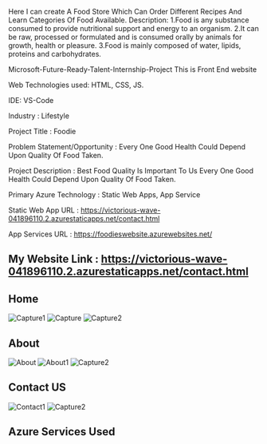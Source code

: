 Here I can create A Food Store Which Can Order Different Recipes And Learn Categories Of Food Available. Description: 1.Food is any substance consumed to provide nutritional support and energy to an organism. 2.It can be raw, processed or formulated and is consumed orally by animals for growth, health or pleasure. 3.Food is mainly composed of water, lipids, proteins and carbohydrates.

Microsoft-Future-Ready-Talent-Internship-Project This is Front End website

Web Technologies used: HTML, CSS, JS.

IDE: VS-Code

Industry : Lifestyle

Project Title : Foodie

Problem Statement/Opportunity : Every One Good Health Could Depend Upon Quality Of Food Taken.

Project Description : Best Food Quality Is Important To Us Every One Good Health Could Depend Upon Quality Of Food Taken.

Primary Azure Technology : Static Web Apps, App Service

Static Web App URL : https://victorious-wave-041896110.2.azurestaticapps.net/contact.html

App Services URL : https://foodieswebsite.azurewebsites.net/

## My Website Link : https://victorious-wave-041896110.2.azurestaticapps.net/contact.html

## Home
![Capture1](https://user-images.githubusercontent.com/116636938/203292509-345ddac7-f853-41bc-a849-f85886bd043e.JPG)
![Capture](https://user-images.githubusercontent.com/116636938/203292501-edcec79a-5ac1-4de1-b8b9-81bd02d92b68.JPG)
![Capture2](https://user-images.githubusercontent.com/116636938/203292513-380347c0-bae1-4275-b90b-b87fb458af0d.JPG)

## About
![About](https://user-images.githubusercontent.com/116636938/203292596-74ecd64b-1de4-48f8-a70c-73e33e858aef.JPG)
![About1](https://user-images.githubusercontent.com/116636938/203292598-586fe59d-3f57-4317-b0c8-b8ceddd8596b.JPG)
![Capture2](https://user-images.githubusercontent.com/116636938/203292590-5dd50441-7ca8-4764-b2a3-c5c782edfdde.JPG)

## Contact US
![Contact1](https://user-images.githubusercontent.com/116636938/203292681-350c8533-464f-4cc3-9c68-d7572495c569.JPG)
![Capture2](https://user-images.githubusercontent.com/116636938/203292690-62defe86-752d-4b2b-b1b0-784a44e2f34f.JPG)

## Azure Services Used

